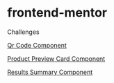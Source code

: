 # frontend-mentor
 Challenges

 <a href="https://edivaldojrdev.github.io/frontend-mentor/qr-code-component/index.html">Qr Code Component</a>
 
 <a href="https://edivaldojrdev.github.io/frontend-mentor/product-preview-card-component/index.html">Product Preview Card Component</a>
 
<a href="https://edivaldojrdev.github.io/frontend-mentor/results-summary-component/index.html">Results Summary Component</a>
